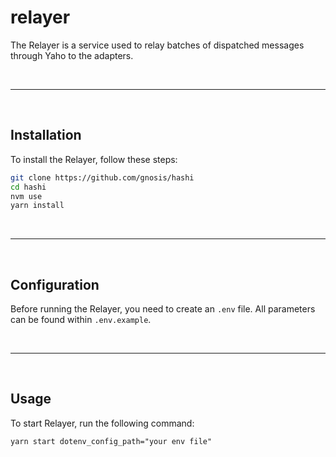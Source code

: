 # relayer

The Relayer is a service used to relay batches of dispatched messages through Yaho to the adapters.

&nbsp;

---

&nbsp;

## Installation
To install the Relayer, follow these steps:

```bash
git clone https://github.com/gnosis/hashi
cd hashi
nvm use
yarn install
```

&nbsp;

---

&nbsp;

## Configuration

Before running the Relayer, you need to create an `.env` file. All parameters can be found within `.env.example`.

&nbsp;

---

&nbsp;

## Usage

To start Relayer, run the following command:

```
yarn start dotenv_config_path="your env file"
```

